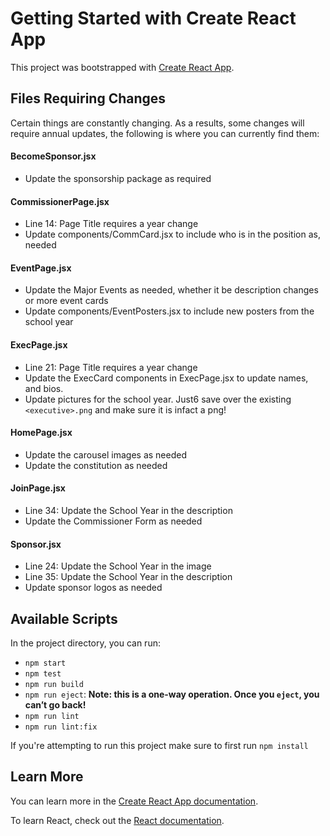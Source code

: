 # Getting Started with Create React App
This project was bootstrapped with [Create React App](https://github.com/facebook/create-react-app).

## Files Requiring Changes
Certain things are constantly changing. As a results, some changes will require annual updates, the following is where you can currently find them:
#### BecomeSponsor.jsx
* Update the sponsorship package as required
#### CommissionerPage.jsx
* Line 14: Page Title requires a year change
* Update components/CommCard.jsx to include who is in the position as, needed 
#### EventPage.jsx
* Update the Major Events as needed, whether it be description changes or more event cards
* Update components/EventPosters.jsx to include new posters from the school year
#### ExecPage.jsx
* Line 21: Page Title requires a year change
* Update the ExecCard components in ExecPage.jsx to update names, and bios.
* Update pictures for the school year. Just6 save over the existing `<executive>.png` and make sure it is infact a png! 
#### HomePage.jsx
* Update the carousel images as needed
* Update the constitution as needed
#### JoinPage.jsx
* Line 34: Update the School Year in the description
* Update the Commissioner Form as needed
#### Sponsor.jsx
* Line 24: Update the School Year in the image
* Line 35: Update the School Year in the description
* Update sponsor logos as needed

## Available Scripts
In the project directory, you can run:

* `npm start`
* `npm test`
* `npm run build`
* `npm run eject`: **Note: this is a one-way operation. Once you `eject`, you can’t go back!**
* `npm run lint`
* `npm run lint:fix`

If you're attempting to run this project make sure to first run `npm install`

## Learn More

You can learn more in the [Create React App documentation](https://facebook.github.io/create-react-app/docs/getting-started).

To learn React, check out the [React documentation](https://reactjs.org/).
 